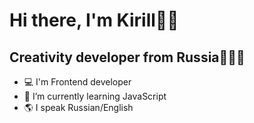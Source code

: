 # Hi there, I'm Kirill👋🏾
## Creativity developer from Russia🧑🏾‍💻

- 💻 I'm Frontend developer
- 📖 I’m currently learning JavaScript
- 🌎 I speak Russian/English
<!--
**gnehgo/gnehgo** is a ✨ _special_ ✨ repository because its `README.md` (this file) appears on your GitHub profile.

Here are some ideas to get you started:


- 🌱 I’m currently learning JavaScript
- 

- ⚡ Fun fact: ...
-->

